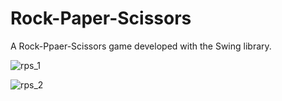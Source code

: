 # Rock-Paper-Scissors

A Rock-Ppaer-Scissors game developed with the Swing library.

![rps_1](https://github.com/emirsansar/Rock-Paper-Scissors/assets/92544814/997e852f-1bda-48a6-8274-e2b1fec02aff)

![rps_2](https://github.com/emirsansar/Rock-Paper-Scissors/assets/92544814/c83ec400-ef72-49b8-b4bf-abffb707fa39)
